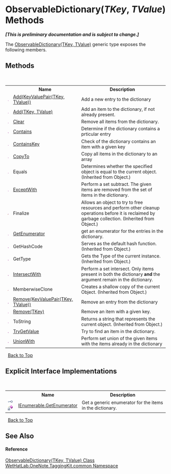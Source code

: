 # ObservableDictionary(*TKey*, *TValue*) Methods
 _**\[This is preliminary documentation and is subject to change.\]**_

The <a href="b95e4b9e-1bee-ddc0-1db7-61a35069e23a">ObservableDictionary(TKey, TValue)</a> generic type exposes the following members.


## Methods
&nbsp;<table><tr><th></th><th>Name</th><th>Description</th></tr><tr><td>![Public method](media/pubmethod.gif "Public method")</td><td><a href="fabba424-5cfd-72e4-09c5-b6eec071e9ce">Add(KeyValuePair(TKey, TValue))</a></td><td>
Add a new entry to the dictionary</td></tr><tr><td>![Public method](media/pubmethod.gif "Public method")</td><td><a href="2cd69668-65c7-03b8-3792-2a205a2d6a17">Add(TKey, TValue)</a></td><td>
Add an item to the dictionary, if not already present.</td></tr><tr><td>![Public method](media/pubmethod.gif "Public method")</td><td><a href="1733264f-7732-3d12-a364-c8a8b1ecc512">Clear</a></td><td>
Remove all items from the dictionary.</td></tr><tr><td>![Public method](media/pubmethod.gif "Public method")</td><td><a href="7d0691c8-4d95-bc79-d919-20def528aed7">Contains</a></td><td>
Determine if the dictionary contains a prticular entry</td></tr><tr><td>![Public method](media/pubmethod.gif "Public method")</td><td><a href="68be8d77-68be-43b0-2b85-bd0f3ce18010">ContainsKey</a></td><td>
Check of the dictionary contains an item with a given key</td></tr><tr><td>![Public method](media/pubmethod.gif "Public method")</td><td><a href="a7f9f8c3-c32a-5f9c-5afb-70fac0156fdf">CopyTo</a></td><td>
Copy all items in the dictionary to an array</td></tr><tr><td>![Public method](media/pubmethod.gif "Public method")</td><td>Equals</td><td>
Determines whether the specified object is equal to the current object.
 (Inherited from Object.)</td></tr><tr><td>![Public method](media/pubmethod.gif "Public method")</td><td><a href="acfb52e2-a1f7-960b-c19c-fa5407c26737">ExceptWith</a></td><td>
Perform a set subtract. The given items are removed from the set of items in the dictionary.</td></tr><tr><td>![Protected method](media/protmethod.gif "Protected method")</td><td>Finalize</td><td>
Allows an object to try to free resources and perform other cleanup operations before it is reclaimed by garbage collection.
 (Inherited from Object.)</td></tr><tr><td>![Public method](media/pubmethod.gif "Public method")</td><td><a href="7bba9b7b-ece3-1525-ecf2-d71ce2745c51">GetEnumerator</a></td><td>
get an enumerator for the entries in the dictionary.</td></tr><tr><td>![Public method](media/pubmethod.gif "Public method")</td><td>GetHashCode</td><td>
Serves as the default hash function.
 (Inherited from Object.)</td></tr><tr><td>![Public method](media/pubmethod.gif "Public method")</td><td>GetType</td><td>
Gets the Type of the current instance.
 (Inherited from Object.)</td></tr><tr><td>![Public method](media/pubmethod.gif "Public method")</td><td><a href="d2da0533-9b96-5fea-b765-5519414b81d5">IntersectWith</a></td><td>
Perform a set intersect. Only items present in both the dictionary <b>and</b> the argument remain in the dictionary.</td></tr><tr><td>![Protected method](media/protmethod.gif "Protected method")</td><td>MemberwiseClone</td><td>
Creates a shallow copy of the current Object.
 (Inherited from Object.)</td></tr><tr><td>![Public method](media/pubmethod.gif "Public method")</td><td><a href="71d647e1-c8b5-6cc8-4176-2e06d4087daf">Remove(KeyValuePair(TKey, TValue))</a></td><td>
Remove an entry from the dictionary</td></tr><tr><td>![Public method](media/pubmethod.gif "Public method")</td><td><a href="8ad39ec7-6223-9c6f-5dc3-bdf2952edf00">Remove(TKey)</a></td><td>
Remove an item with a given key.</td></tr><tr><td>![Public method](media/pubmethod.gif "Public method")</td><td>ToString</td><td>
Returns a string that represents the current object.
 (Inherited from Object.)</td></tr><tr><td>![Public method](media/pubmethod.gif "Public method")</td><td><a href="ededd755-27e8-310e-5102-8f5eec3d741a">TryGetValue</a></td><td>
Try to find an item in the dictionary.</td></tr><tr><td>![Public method](media/pubmethod.gif "Public method")</td><td><a href="a2c169fd-8867-c0a0-7da9-8b5cc87d0a42">UnionWith</a></td><td>
Perform set union of the given items with the items already in the dictionary</td></tr></table>&nbsp;
<a href="#observabledictionary(*tkey*,-*tvalue*)-methods">Back to Top</a>

## Explicit Interface Implementations
&nbsp;<table><tr><th></th><th>Name</th><th>Description</th></tr><tr><td>![Explicit interface implementation](media/pubinterface.gif "Explicit interface implementation")![Private method](media/privmethod.gif "Private method")</td><td><a href="ba664450-1f9a-4f21-1c62-1defaf8c690d">IEnumerable.GetEnumerator</a></td><td>
Get a generic enumerator for the items in the dictionary.</td></tr></table>&nbsp;
<a href="#observabledictionary(*tkey*,-*tvalue*)-methods">Back to Top</a>

## See Also


#### Reference
<a href="b95e4b9e-1bee-ddc0-1db7-61a35069e23a">ObservableDictionary(TKey, TValue) Class</a><br /><a href="bcdbab9c-63d1-48a4-6937-af53fb8d9a55">WetHatLab.OneNote.TaggingKit.common Namespace</a><br />